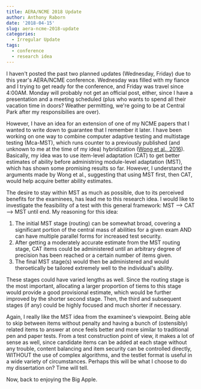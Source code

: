 ```yaml
---
title: AERA/NCME 2018 Update
author: Anthony Raborn
date: '2018-04-15'
slug: aera-ncme-2018-update
categories: 
  - Irregular Update
tags:
  - conference
  - research idea
---
```


I haven't posted the past two planned updates (Wednesday, Friday) due to this year's AERA/NCME conference. Wednesday was filled with my fiance and I trying to get ready for the conference, and Friday was travel since 4:00AM. Monday will probably not get an official post, either, since I have a presentation and a meeting scheduled (plus who wants to spend all their vacation time in doors? Weather permitting, we're going to be at Central Park after my responsibilies are over).

However, I have an idea for an extension of one of my NCME papers that I wanted to write down to guarantee that I remember it later. I have been working on one way to combine computer adaptive testing and multistage testing (Mca-MST), which runs counter to a previously published (and unknown to me at the time of my idea) hybridization ([Wong et al., 2016](https://onlinelibrary.wiley.com/doi/epdf/10.1111/jedm.12100)). Basically, my idea was to use item-level adaptation (CAT) to get better estimates of ability before administring module-level adaptation (MST), which has shown some promising results so far. However, I understand the arguments made by Wong et al., suggesting that using MST first, then CAT, would help acquire better ability estimates. 

The desire to stay within MST as much as possible, due to its perceived benefits for the examinees, has lead me to this research idea. I would like to investigate the feasibility of a test with this general framework: MST --> CAT --> MST until end. My reasoning for this idea:

1. The initial MST stage (routing) can be somewhat broad, covering a significant portion of the central mass of abilities for a given exam AND can have multiple parallel forms for increased test security.
2. After getting a moderately accurate estimate from the MST routing stage, CAT items could be administered until an arbitrary degree of precision has been reached or a certain number of items given.
3. The final MST stage(s) would then be administered and would theroetically be tailored extremely well to the individual's ability.

These stages could have varied lengths as well. Since the routing stage is the most important, allocating a larger proportion of tiems to this stage would provide a good provisional estimate, which would be further improved by the shorter second stage. Then, the third and subsequent stages (if any) could be highly focused and much shorter if necessary. 

Again, I really like the MST idea from the examinee's viewpoint. Being able to skip between items without penalty and having a bunch of (ostensibly) related items to answer at once feels better and more similar to traditional pen and paper tests. From a test construction point of view, it makes a lot of sense as well, since candidate items can be added at each stage without any trouble, content balancing and item security can be controlled directly, WITHOUT the use of complex algorithms, and the testlet format is useful in a wide variety of circumstances. Perhaps this will be what I choose to do my dissertation on? Time will tell.

Now, back to enjoying the Big Apple.